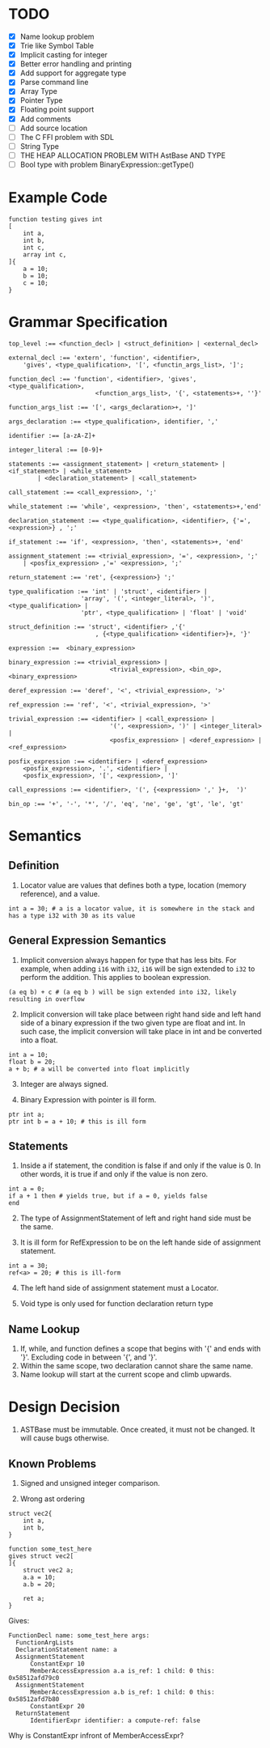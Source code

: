 # TODO
- [X] Name lookup problem
- [X] Trie like Symbol Table
- [X] Implicit casting for integer
- [X] Better error handling and printing
- [X] Add support for aggregate type
- [X] Parse command line
- [X] Array Type
- [X] Pointer Type
- [X] Floating point support
- [X] Add comments
- [ ] Add source location 
- [ ] The C FFI problem with SDL
- [ ] String Type  
- [ ] THE HEAP ALLOCATION PROBLEM WITH AstBase AND TYPE
- [ ] Bool type with problem BinaryExpression::getType() 

# Example Code 
```
function testing gives int 
[
    int a,
    int b,
    int c,
    array int c,
]{
    a = 10;
    b = 10;
    c = 10;
}
```

# Grammar Specification

```
top_level :== <function_decl> | <struct_definition> | <external_decl>

external_decl :== 'extern', 'function', <identifier>, 
    'gives', <type_qualification>, '[', <functin_args_list>, ']';

function_decl :== 'function', <identifier>, 'gives', <type_qualification>, 
                        <function_args_list>, '{', <statements>+, ''}'

function_args_list :== '[', <args_declaration>+, ']'

args_declaration :== <type_qualification>, identifier, ','

identifier :== [a-zA-Z]+

integer_literal :== [0-9]+

statements :== <assignment_statement> | <return_statement> | <if_statement> | <while_statement> 
        | <declaration_statement> | <call_statement>

call_statement :== <call_expression>, ';'

while_statement :== 'while', <expression>, 'then', <statements>+,'end'

declaration_statement :== <type_qualification>, <identifier>, {'=', <expression>} , ';'

if_statement :== 'if', <expression>, 'then', <statements>+, 'end'

assignment_statement :== <trivial_expression>, '=', <expression>, ';'
    | <posfix_expression> ,'=' <expression>, ';'

return_statement :== 'ret', {<expression>} ';'

type_qualification :== 'int' | 'struct', <identifier> |
                    'array', '(', <integer_literal>, ')', <type_qualification> |
                    'ptr', <type_qualification> | 'float' | 'void'

struct_definition :== 'struct', <identifier> ,'{'
                        , {<type_qualification> <identifier>}+, '}'

expression :==  <binary_expression>

binary_expression :== <trivial_expression> | 
                            <trivial_expression>, <bin_op>, <binary_expression>

deref_expression :== 'deref', '<', <trivial_expression>, '>'

ref_expression :== 'ref', '<', <trivial_expression>, '>'

trivial_expression :== <identifier> | <call_expression> |
                            '(', <expression>, ')' | <integer_literal> | 
                            <posfix_expression> | <deref_expression> | <ref_expression>

posfix_expression :== <identifier> | <deref_expression>
    <posfix_expression>, '.', <identifier> | 
    <posfix_expression>, '[', <expression>, ']'

call_expressions :== <identifier>, '(', {<expression> ',' }+,  ')'

bin_op :== '+', '-', '*', '/', 'eq', 'ne', 'ge', 'gt', 'le', 'gt'
```

# Semantics

## Definition

1. Locator value are values that defines both a type, location (memory reference), and a value.

```
int a = 30; # a is a locator value, it is somewhere in the stack and has a type i32 with 30 as its value
```

## General Expression Semantics


1. Implicit conversion always happen for type that has less bits. For example, when adding `i16` with `i32`, `i16` will be sign extended to `i32` to perform the addition. This applies to boolean expression.

```
(a eq b) + c # (a eq b ) will be sign extended into i32, likely resulting in overflow
```

2. Implicit conversion will take place between right hand side and left hand side of a binary expression if the two given type are float and int.  In such case, the implicit conversion will take place in int and be converted into a float.

```
int a = 10; 
float b = 20; 
a + b; # a will be converted into float implicitly
```

3. Integer are always signed.

4. Binary Expression with pointer is ill form.

```
ptr int a; 
ptr int b = a + 10; # this is ill form
```


## Statements

1. Inside a if statement, the condition is false if and only if the value is 0. In other words, it is true if and only if the value is non zero.

```
int a = 0;
if a + 1 then # yields true, but if a = 0, yields false
end
```

2. The type of AssignmentStatement of left and right hand side must be the same.

3. It is ill form for RefExpression to be on the left hande side of assignment statement.

```
int a = 30;
ref<a> = 20; # this is ill-form
```
4. The left hand side of assignment statement must a Locator.

5. Void type is only used for function declaration return type

## Name Lookup

1. If, while, and function defines a scope that begins with '{'  and ends with '}'. Excluding code in between '{', and '}'.
2. Within the same scope, two declaration cannot share the same name. 
3. Name lookup will start at the current scope and climb upwards.


# Design Decision

1. ASTBase must be immutable. Once created, it must not be changed. It will cause bugs otherwise.

## Known Problems 

1. Signed and unsigned integer comparison.

2. Wrong ast ordering
```
struct vec2{
    int a,
    int b,
}

function some_test_here
gives struct vec2[
]{
    struct vec2 a;
    a.a = 10;
    a.b = 20;

    ret a;
}
```

Gives: 

```
FunctionDecl name: some_test_here args:
  FunctionArgLists
  DeclarationStatement name: a
  AssignmentStatement
      ConstantExpr 10
      MemberAccessExpression a.a is_ref: 1 child: 0 this: 0x58512afd79c0
  AssignmentStatement
      MemberAccessExpression a.b is_ref: 1 child: 0 this: 0x58512afd7b80
      ConstantExpr 20
  ReturnStatement
      IdentifierExpr identifier: a compute-ref: false
```

Why is ConstantExpr infront of MemberAccessExpr?
